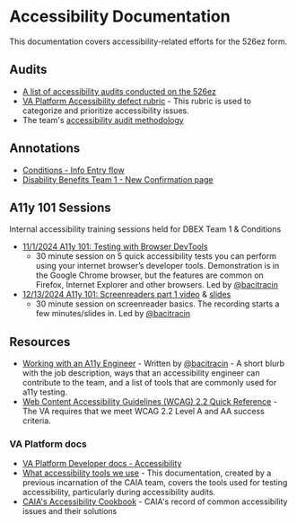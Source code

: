 # Accessibility Documentation

This documentation covers accessibility-related efforts for the 526ez form.

## Audits

- [A list of accessibility audits conducted on the 526ez](https://github.com/department-of-veterans-affairs/va.gov-team/blob/master/products/disability/526ez/accessibility/audits.md)
- [VA Platform Accessibility defect rubric](https://depo-platform-documentation.scrollhelp.site/developer-docs/accessibility-defect-severity-rubric) - This rubric is used to categorize and prioritize accessibility issues.
- The team's [accessibility audit methodology](https://github.com/department-of-veterans-affairs/va.gov-team/blob/master/products/disability/526ez/accessibility/methodology.md)

## Annotations
- [Conditions - Info Entry flow](https://www.figma.com/design/P6IUm8gN00H3Yi1XzN80fj/(526ez)-Condition-information-entry?node-id=538-16948)
- [Disability Benefits Team 1 - New Confirmation page](https://www.figma.com/design/qyTtKDOTHZPGU59PAfqVhq/(526ez)-New-Confirmation-Page-and-Email-Touchpoints?node-id=8187-81090&t=p3ziITq3Qpe50Ovs-4)

## A11y 101 Sessions

Internal accessibility training sessions held for DBEX Team 1 & Conditions

- [11/1/2024 A11y 101: Testing with Browser DevTools](https://dvagov.sharepoint.com/sites/vaabdvro/_layouts/15/stream.aspx?id=%2Fsites%2Fvaab[…]pied%2Eview%2E7639ccf7%2De3c2%2D4cc2%2D9253%2Decb1153c241e)
    - 30 minute session on 5 quick accessibility tests you can perform using your internet browser’s developer tools. Demonstration is in the Google Chrome browser, but the features are common on Firefox, Internet Explorer and other browsers. Led by [@bacitracin](https://github.com/bacitracin)
- [12/13/2024 A11y 101: Screenreaders part 1 video](https://dvagov.sharepoint.com/sites/vaabdvro/_layouts/15/stream.aspx?id=%2Fsites%2Fvaab[…]pied%2Eview%2Ed84d7add%2Df31e%2D4340%2D92a9%2De108c05415d8) &  [slides](https://dvagov.sharepoint.com/sites/vaabdvro/_layouts/15/stream.aspx?id=%2Fsites%2Fvaab[…]pied%2Eview%2Ed84d7add%2Df31e%2D4340%2D92a9%2De108c05415d8)
    - 30 minute session on screenreader basics. The recording starts a few minutes/slides in. Led by [@bacitracin](https://github.com/bacitracin)

## Resources

- [Working with an A11y Engineer](https://dvagov.sharepoint.com/:w:/r/sites/vaabdvro/Shared%20Documents/Disability%20Benefits%20Experience/Accessibility/Working%20with%20an%20A11y%20Engineer.docx?d=w71d2f5540bad4216813c64b4257d449a&csf=1&web=1&e=DcSj4M) - Written by [@bacitracin](https://github.com/bacitracin) - A short blurb with the job description, ways that an accessibility engineer can contribute to the team, and a list of tools that are commonly used for a11y testing.
- [Web Content Accessibility Guidelines (WCAG) 2.2 Quick Reference](https://www.w3.org/WAI/WCAG22/quickref/) - The VA requires that we meet WCAG 2.2 Level A and AA success criteria.

### VA Platform docs
 - [VA Platform Developer docs - Accessibility](https://depo-platform-documentation.scrollhelp.site/developer-docs/accessibility-testing)
 - [What accessibility tools we use](https://github.com/department-of-veterans-affairs/va.gov-team/blob/master/teams/shared-support/accessibility/documentation/what-accessibility-tools-we-use.md) - This documentation, created by a previous incarnation of the CAIA team, covers the tools used for testing accessibility, particularly during accessibility audits.
- [CAIA's Accessibility Cookbook](https://github.com/department-of-veterans-affairs/va.gov-team/blob/master/teams/CAIA/accessibility/accessibility-cookbook.md) - CAIA's record of common accessibility issues and their solutions

